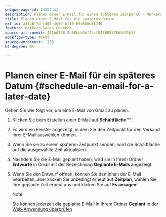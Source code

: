 ```yaml
---
unique-page-id: 14352441
description: Planen einer E-Mail für einen späteren Zeitpunkt - Marketo-Dokumente - Produktdokumentation
title: Planen einer E-Mail für ein späteres Datum
exl-id: a3948f7d-c505-4e56-bf19-69d660c61740
feature: Marketo Sales Connect
source-git-commit: 431bd258f9a68bbb9df7acf043085578d3d91b1f
workflow-type: tm+mt
source-wordcount: '139'
ht-degree: 0%

---
```


# Planen einer E-Mail für ein späteres Datum {#schedule-an-email-for-a-later-date}

Gehen Sie wie folgt vor, um eine E-Mail von Gmail zu planen.

1. Klicken Sie beim Erstellen einer E-Mail auf **Schaltfläche &quot;**&quot;.

1. Es wird ein Fenster angezeigt, in dem Sie den Zeitpunkt für den Versand Ihrer E-Mail auswählen können.

1. Wenn Sie sie zu einem späteren Zeitpunkt senden, wird die Schaltfläche auf die ausgewählte Zeit aktualisiert.

1. Nachdem Sie die E-Mail geplant haben, wird sie in Ihrem Ordner **Entwürfe** in Gmail mit der Bezeichnung **Geplante E-Mails** angezeigt.

1. Wenn Sie den Entwurf öffnen, können Sie den Inhalt der E-Mail bearbeiten, aber klicken Sie unbedingt erneut auf **Zeitplan**, wählen Sie Ihre geplante Zeit erneut aus und klicken Sie auf **Es ansagen**!

   >[!NOTE]
   >
   >Sie können jederzeit die geplante E-Mail in Ihrem Ordner **Geplant** in der [Web-Anwendung überprüfen](https://toutapp.com/login)
